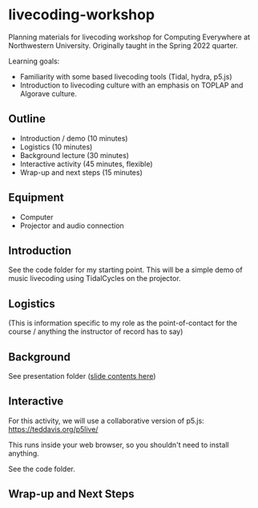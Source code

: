 # livecoding-workshop

Planning materials for livecoding workshop for Computing Everywhere at Northwestern University. Originally taught in the Spring 2022 quarter.

Learning goals:

+ Familiarity with some based livecoding tools (Tidal, hydra, p5.js)
+ Introduction to livecoding culture with an emphasis on TOPLAP and Algorave culture.

## Outline

+ Introduction / demo (10 minutes)
+ Logistics (10 minutes)
+ Background lecture (30 minutes)
+ Interactive activity (45 minutes, flexible)
+ Wrap-up and next steps (15 minutes)


## Equipment

+ Computer
+ Projector and audio connection

## Introduction

See the code folder for my starting point. This will be a simple demo of music livecoding using TidalCycles on the projector.

## Logistics

(This is information specific to my role as the point-of-contact for the course / anything the instructor of record has to say)

## Background

See presentation folder ([slide contents here](./presentation/slides.md))

## Interactive

For this activity, we will use a collaborative version of p5.js: https://teddavis.org/p5live/

This runs inside your web browser, so you shouldn't need to install anything.

See the code folder.


## Wrap-up and Next Steps

